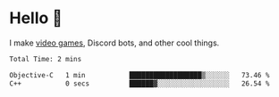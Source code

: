 <div align="left">
  <h1>Hello 👋</h1>

  <p>I make <a href="https://devbeef.com">video games</a>, Discord bots, and other cool things.</p>
</div>

<!--START_SECTION:waka-->

```txt
Total Time: 2 mins

Objective-C   1 min           ██████████████████▒░░░░░░   73.46 %
C++           0 secs          ██████▓░░░░░░░░░░░░░░░░░░   26.54 %
```

<!--END_SECTION:waka-->
